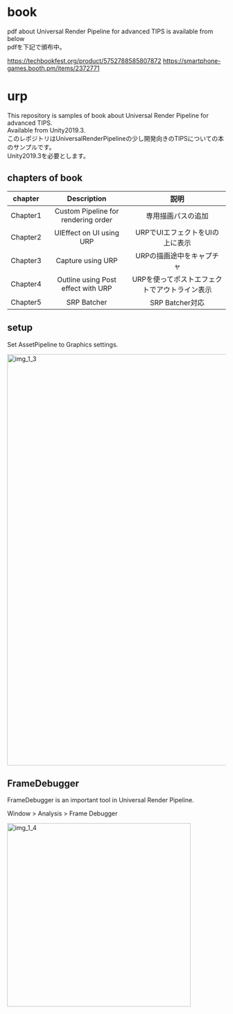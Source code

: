 # book

pdf about Universal Render Pipeline for advanced TIPS is available from below
<br>pdfを下記で頒布中。

https://techbookfest.org/product/5752788585807872
https://smartphone-games.booth.pm/items/2372771

# urp

This repository is samples of book about Universal Render Pipeline for advanced TIPS.
<br>Available from Unity2019.3.
<br>このレポジトリはUniversalRenderPipelineの少し開発向きのTIPSについての本のサンプルです。
<br>Unity2019.3を必要とします。

## chapters of book

|chapter|Description| 説明 |
|:---:|:---:|:---:|
|Chapter1| Custom Pipeline for rendering order | 専用描画パスの追加 |
|Chapter2| UIEffect on UI using URP | URPでUIエフェクトをUIの上に表示 |
|Chapter3| Capture using URP | URPの描画途中をキャプチャ |
|Chapter4| Outline using Post effect with URP | URPを使ってポストエフェクトでアウトライン表示 |
|Chapter5| SRP Batcher | SRP Batcher対応 |

## setup

Set AssetPipeline to Graphics settings.

<img width="948" alt="img_1_3" src="https://user-images.githubusercontent.com/2674692/71588177-e7dd0600-2b63-11ea-849b-074ee3bc353e.png">

## FrameDebugger

FrameDebugger is an important tool in Universal Render Pipeline.

Window > Analysis > Frame Debugger

<img width="423" alt="img_1_4" src="https://user-images.githubusercontent.com/2674692/71588427-c9c3d580-2b64-11ea-9f3f-74ee8c4efd14.png">
